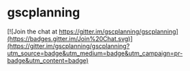 # gscplanning

[![Join the chat at https://gitter.im/gscplanning/gscplanning](https://badges.gitter.im/Join%20Chat.svg)](https://gitter.im/gscplanning/gscplanning?utm_source=badge&utm_medium=badge&utm_campaign=pr-badge&utm_content=badge)
